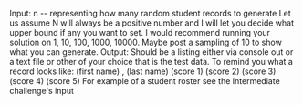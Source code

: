 Input:
n -- representing how many random student records to generate
Let us assume N will always be a positive number and I will let you decide what upper bound if any you want to set.
I would recommend running your solution on 1, 10, 100, 1000, 10000. Maybe post a sampling of 10 to show what you can generate.
Output:
Should be a listing either via console out or a text file or other of your choice that is the test data. To remind you what a record looks like:
(first name) , (last name) (score 1) (score 2) (score 3) (score 4) (score 5)
For example of a student roster see the Intermediate challenge's input
